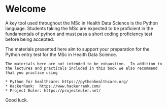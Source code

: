 # Welcome

A key tool used throughout the MSc in Health Data Science is the Python language.  Students taking the MSc are expected to be proficient in the fundamentals of python and must pass a short coding proficiency test before being accepted.

The materials presented here aim to support your preparation for the Python entry test for the MSc in Health Data Science.

```{note}
The materials here are not intended to be exhaustive.  In addition to the lectures and practicals included in this book we also recommend that you practice using

* Python for healthcare: https://pythonhealthcare.org/
* HackerRank:  https://www.hackerrank.com/
* Project Euler: https://projecteuler.net/
```

Good luck.


